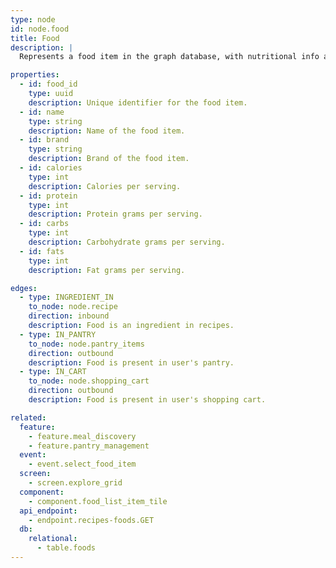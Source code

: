 ```yaml
---
type: node
id: node.food
title: Food
description: |
  Represents a food item in the graph database, with nutritional info and relationships to recipes, pantry, and shopping cart.

properties:
  - id: food_id
    type: uuid
    description: Unique identifier for the food item.
  - id: name
    type: string
    description: Name of the food item.
  - id: brand
    type: string
    description: Brand of the food item.
  - id: calories
    type: int
    description: Calories per serving.
  - id: protein
    type: int
    description: Protein grams per serving.
  - id: carbs
    type: int
    description: Carbohydrate grams per serving.
  - id: fats
    type: int
    description: Fat grams per serving.

edges:
  - type: INGREDIENT_IN
    to_node: node.recipe
    direction: inbound
    description: Food is an ingredient in recipes.
  - type: IN_PANTRY
    to_node: node.pantry_items
    direction: outbound
    description: Food is present in user's pantry.
  - type: IN_CART
    to_node: node.shopping_cart
    direction: outbound
    description: Food is present in user's shopping cart.

related:
  feature:
    - feature.meal_discovery
    - feature.pantry_management
  event:
    - event.select_food_item
  screen:
    - screen.explore_grid
  component:
    - component.food_list_item_tile
  api_endpoint:
    - endpoint.recipes-foods.GET
  db:
    relational:
      - table.foods
---
```

